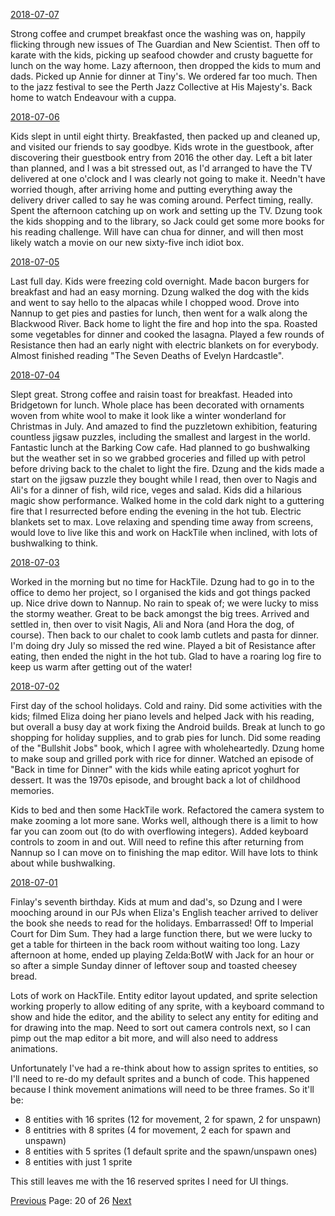 [2018-07-07](/diary/2018/07/07.md)

Strong coffee and crumpet breakfast once the washing was on, happily flicking through new issues of The Guardian and New Scientist. Then off to karate with the kids, picking up seafood chowder and crusty baguette for lunch on the way home. Lazy afternoon, then dropped the kids to mum and dads. Picked up Annie for dinner at Tiny's. We ordered far too much. Then to the jazz festival to see the Perth Jazz Collective at His Majesty's. Back home to watch Endeavour with a cuppa.

[2018-07-06](/diary/2018/07/06.md)

Kids slept in until eight thirty. Breakfasted, then packed up and cleaned up, and visited our friends to say goodbye. Kids wrote in the guestbook, after discovering their guestbook entry from 2016 the other day. Left a bit later than planned, and I was a bit stressed out, as I'd arranged to have the TV delivered at one o'clock and I was clearly not going to make it. Needn't have worried though, after arriving home and putting everything away the delivery driver called to say he was coming around. Perfect timing, really. Spent the afternoon catching up on work and setting up the TV. Dzung took the kids shopping and to the library, so Jack could get some more books for his reading challenge. Will have can chua for dinner, and will then most likely watch a movie on our new sixty-five inch idiot box.

[2018-07-05](/diary/2018/07/05.md)

Last full day. Kids were freezing cold overnight. Made bacon burgers for breakfast and had an easy morning. Dzung walked the dog with the kids and went to say hello to the alpacas while I chopped wood. Drove into Nannup to get pies and pasties for lunch, then went for a walk along the Blackwood River. Back home to light the fire and hop into the spa. Roasted some vegetables for dinner and cooked the lasagna. Played a few rounds of Resistance then had an early night with electric blankets on for everybody. Almost finished reading "The Seven Deaths of Evelyn Hardcastle".

[2018-07-04](/diary/2018/07/04.md)

Slept great. Strong coffee and raisin toast for breakfast. Headed into Bridgetown for lunch. Whole place has been decorated with ornaments woven from white wool to make it look like a winter wonderland for Christmas in July. And amazed to find the puzzletown exhibition, featuring countless jigsaw puzzles, including the smallest and largest in the world. Fantastic lunch at the Barking Cow cafe. Had planned to go bushwalking but the weather set in so we grabbed groceries and filled up with petrol before driving back to the chalet to light the fire. Dzung and the kids made a start on the jigsaw puzzle they bought while I read, then over to Nagis and Ali's for a dinner of fish, wild rice, veges and salad. Kids did a hilarious magic show performance. Walked home in the cold dark night to a guttering fire that I resurrected before ending the evening in the hot tub. Electric blankets set to max. Love relaxing and spending time away from screens, would love to live like this and work on HackTile when inclined, with lots of bushwalking to think.

[2018-07-03](/diary/2018/07/03.md)

Worked in the morning but no time for HackTile. Dzung had to go in to the office to demo her project, so I organised the kids and got things packed up. Nice drive down to Nannup. No rain to speak of; we were lucky to miss the stormy weather. Great to be back amongst the big trees. Arrived and settled in, then over to visit Nagis, Ali and Nora (and Hora the dog, of course). Then back to our chalet to cook lamb cutlets and pasta for dinner. I'm doing dry July so missed the red wine. Played a bit of Resistance after eating, then ended the night in the hot tub. Glad to have a roaring log fire to keep us warm after getting out of the water!

[2018-07-02](/diary/2018/07/02.md)

First day of the school holidays. Cold and rainy. Did some activities with the kids; filmed Eliza doing her piano levels and helped Jack with his reading, but overall a busy day at work fixing the Android builds. Break at lunch to go shopping for holiday supplies, and to grab pies for lunch. Did some reading of the "Bullshit Jobs" book, which I agree with wholeheartedly. Dzung home to make soup and grilled pork with rice for dinner. Watched an episode of "Back in time for Dinner" with the kids while eating apricot yoghurt for dessert. It was the 1970s episode, and brought back a lot of childhood memories.

Kids to bed and then some HackTile work. Refactored the camera system to make zooming a lot more sane. Works well, although there is a limit to how far you can zoom out (to do with overflowing integers). Added keyboard controls to zoom in and out. Will need to refine this after returning from Nannup so I can move on to finishing the map editor. Will have lots to think about while bushwalking.

[2018-07-01](/diary/2018/07/01.md)

Finlay's seventh birthday. Kids at mum and dad's, so Dzung and I were mooching around in our PJs when Eliza's English teacher arrived to deliver the book she needs to read for the holidays. Embarrassed! Off to Imperial Court for Dim Sum. They had a large function there, but we were lucky to get a table for thirteen in the back room without waiting too long. Lazy afternoon at home, ended up playing Zelda:BotW with Jack for an hour or so after a simple Sunday dinner of leftover soup and toasted cheesey bread.

Lots of work on HackTile. Entity editor layout updated, and sprite selection working properly to allow editing of any sprite, with a keyboard command to show and hide the editor, and the ability to select any entity for editing and for drawing into the map. Need to sort out camera controls next, so I can pimp out the map editor a bit more, and will also need to address animations.

Unfortunately I've had a re-think about how to assign sprites to entities, so I'll need to re-do my default sprites and a bunch of code. This happened because I think movement animations will need to be three frames. So it'll be:

- 8 entities with 16 sprites (12 for movement, 2 for spawn, 2 for unspawn)
- 8 entitries with 8 sprites (4 for movement, 2 each for spawn and unspawn)
- 8 entities with 5 sprites (1 default sprite and the spawn/unspawn ones)
- 8 entities with just 1 sprite

This still leaves me with the 16 reserved sprites I need for UI things.

[Previous](/diary/page19) Page: 20 of 26 [Next](/diary/page21)